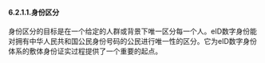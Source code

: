#### 6.2.1.1.身份区分

身份区分的目标是在一个给定的人群或背景下唯一区分每一个人。eID数字身份能对拥有中华人民共和国公民身份号码的公民进行唯一性的区分。它为eID数字身份体系的敷体身份证实过程提供了一个重要的起点。

